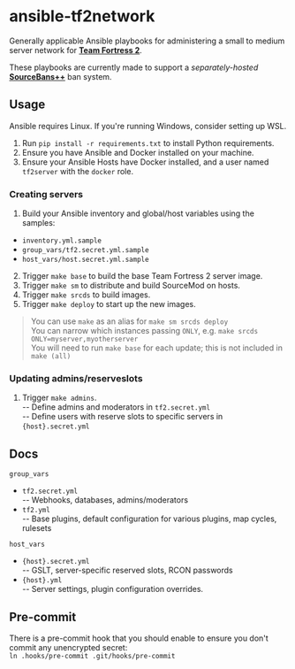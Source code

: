 # ansible-tf2network

Generally applicable Ansible playbooks for administering a small to medium server network for [**Team Fortress 2**](https://www.teamfortress.com/).<br/>

These playbooks are currently made to support a *separately-hosted* [**SourceBans++**](https://sbpp.github.io/) ban system.

## Usage

Ansible requires Linux. If you're running Windows, consider setting up WSL.

1. Run `pip install -r requirements.txt` to install Python requirements.
2. Ensure you have Ansible and Docker installed on your machine.
3. Ensure your Ansible Hosts have Docker installed, and a user named `tf2server` with the `docker` role.

### Creating servers
1. Build your Ansible inventory and global/host variables using the samples:
* `inventory.yml.sample`
* `group_vars/tf2.secret.yml.sample`
* `host_vars/host.secret.yml.sample`
2. Trigger `make base` to build the base Team Fortress 2 server image.
3. Trigger `make sm` to distribute and build SourceMod on hosts.
4. Trigger `make srcds` to build images.
5. Trigger `make deploy` to start up the new images.
> You can use `make` as an alias for `make sm srcds deploy`</br>
> You can narrow which instances passing `ONLY`, e.g. `make srcds ONLY=myserver,myotherserver`</br>
> You will need to run `make base` for each update; this is not included in `make (all)`</br>

### Updating admins/reserveslots
1. Trigger `make admins`.<br/>
-- Define admins and moderators in `tf2.secret.yml`<br/>
-- Define users with reserve slots to specific servers in `{host}.secret.yml`

## Docs

`group_vars`
* `tf2.secret.yml`<br/>
-- Webhooks, databases, admins/moderators
* `tf2.yml`<br/>
-- Base plugins, default configuration for various plugins, map cycles, rulesets

`host_vars`<br/>
* `{host}.secret.yml`<br/>
-- GSLT, server-specific reserved slots, RCON passwords
* `{host}.yml`<br/>
-- Server settings, plugin configuration overrides.<br/>

## Pre-commit

There is a pre-commit hook that you should enable to ensure you don't commit any unencrypted secret:<br/>
`ln .hooks/pre-commit .git/hooks/pre-commit`